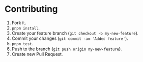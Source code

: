 # Contributing

1. Fork it.
2. `pnpm install`.
3. Create your feature branch (`git checkout -b my-new-feature`).
4. Commit your changes (`git commit -am 'Added feature'`).
5. `pnpm test`.
6. Push to the branch (`git push origin my-new-feature`).
7. Create new Pull Request.
